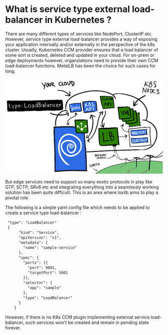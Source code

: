# What is service type external load-balancer in Kubernetes ?


There are many different types of services like NodePort, ClusterIP etc. However, service type external load-balancer provides a way of exposing your application internally and/or externally in the perspective of the k8s cluster. Usually, Kubernetes CCM provider ensures that a load balancer of some sort is created, deleted and updated in your cloud. For on-prem or edge deployments however, organziations need to provide their own CCM load-balancer functions. MetalLB has been the choice for such cases for long. 

![load_balancer](photos/ExternalLB.png)

But edge services need to support so many exotic protocols in play like GTP, SCTP, SRv6 etc and integrating everything into a seamlessly working solution has been quite difficult. This is an area where loxilb aims to play a pivotal role.

The following is a simple yaml config file which needs to be applied to create a service type load-balancer :

```
 "type": "LoadBalancer"
 {
      "kind": "Service",
      "apiVersion": "v1",
      "metadata": {
        "name": "sample-service"
      },
      "spec": {
        "ports": [{
          "port": 9001,
          "targetPort": 5001
        }],
        "selector": {
          "app": "sample"
        },
        "type": "LoadBalancer"
      }
    }
```
 
However, if there is no K8s CCM plugin implementing external service load-balancer, such services won't be created and remain in pending state forever.
